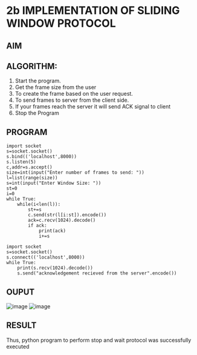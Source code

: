 # 2b IMPLEMENTATION OF SLIDING WINDOW PROTOCOL
## AIM
## ALGORITHM:
1. Start the program.
2. Get the frame size from the user
3. To create the frame based on the user request.
4. To send frames to server from the client side.
5. If your frames reach the server it will send ACK signal to client
6. Stop the Program
## PROGRAM
```
import socket
s=socket.socket()
s.bind(('localhost',8000))
s.listen(5)
c,addr=s.accept()
size=int(input("Enter number of frames to send: "))
l=list(range(size))
s=int(input("Enter Window Size: "))
st=0
i=0
while True:
    while(i<len(l)):
        st+=s
        c.send(str(l[i:st]).encode())
        ack=c.recv(1024).decode()
        if ack:
            print(ack)
            i+=s
```
```
import socket
s=socket.socket()
s.connect(('localhost',8000))
while True:
    print(s.recv(1024).decode())
    s.send("acknowledgement recieved from the server".encode())
```
## OUPUT
![image](https://github.com/bala23005271/2b_SLIDING_WINDOW_PROTOCOL/assets/155039753/3a8a3153-4b7d-492b-87b0-c18ec5e38189)
![image](https://github.com/bala23005271/2b_SLIDING_WINDOW_PROTOCOL/assets/155039753/49ce44fb-dcea-48a9-96e9-f52151547b76)


## RESULT
Thus, python program to perform stop and wait protocol was successfully executed
